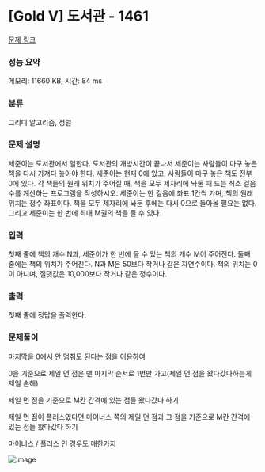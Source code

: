 # [Gold V] 도서관 - 1461 

[문제 링크](https://www.acmicpc.net/problem/1461) 

### 성능 요약

메모리: 11660 KB, 시간: 84 ms

### 분류

그리디 알고리즘, 정렬

### 문제 설명

<p>세준이는 도서관에서 일한다. 도서관의 개방시간이 끝나서 세준이는 사람들이 마구 놓은 책을 다시 가져다 놓아야 한다. 세준이는 현재 0에 있고, 사람들이 마구 놓은 책도 전부 0에 있다. 각 책들의 원래 위치가 주어질 때, 책을 모두 제자리에 놔둘 때 드는 최소 걸음 수를 계산하는 프로그램을 작성하시오. 세준이는 한 걸음에 좌표 1칸씩 가며, 책의 원래 위치는 정수 좌표이다. 책을 모두 제자리에 놔둔 후에는 다시 0으로 돌아올 필요는 없다. 그리고 세준이는 한 번에 최대 M권의 책을 들 수 있다.</p>

### 입력 

 <p>첫째 줄에 책의 개수 N과, 세준이가 한 번에 들 수 있는 책의 개수 M이 주어진다. 둘째 줄에는 책의 위치가 주어진다. N과 M은 50보다 작거나 같은 자연수이다. 책의 위치는 0이 아니며, 절댓값은 10,000보다 작거나 같은 정수이다.</p>

### 출력 

 <p>첫째 줄에 정답을 출력한다.</p>

### 문제풀이
  <p>마지막을 0에서 안 멈춰도 된다는 점을 이용하여</p>
  <p>0을 기준으로 제일 먼 점은 맨 마지막 순서로 1번만 가고(제일 먼 점을 왔다갔다하는게 제일 손해)</p>
  <p>제일 먼 점을 기준으로 M칸 간격에 있는 점들 왔다갔다 하기</p>
  <p>제일 먼 점이 플러스였다면 마이너스 쪽의 제일 먼 점과 그 점을 기준으로 M칸 간격에 있는 점들 왔다갔다 하기</p>
  <p>마이너스 / 플러스 인 경우도 매한가지</p>
  
![image](https://user-images.githubusercontent.com/74286424/228398778-7cae3628-824d-4371-9824-94f8565467b2.png)
